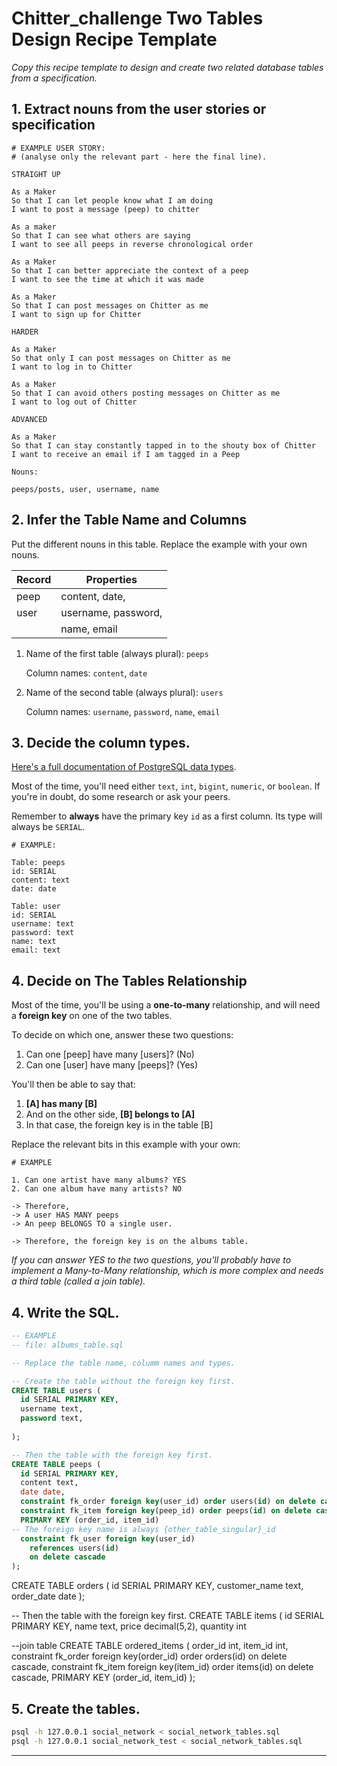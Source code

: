 # Chitter_challenge Two Tables Design Recipe Template

_Copy this recipe template to design and create two related database tables from a specification._

## 1. Extract nouns from the user stories or specification

```
# EXAMPLE USER STORY:
# (analyse only the relevant part - here the final line).

STRAIGHT UP

As a Maker
So that I can let people know what I am doing  
I want to post a message (peep) to chitter

As a maker
So that I can see what others are saying  
I want to see all peeps in reverse chronological order

As a Maker
So that I can better appreciate the context of a peep
I want to see the time at which it was made

As a Maker
So that I can post messages on Chitter as me
I want to sign up for Chitter

HARDER

As a Maker
So that only I can post messages on Chitter as me
I want to log in to Chitter

As a Maker
So that I can avoid others posting messages on Chitter as me
I want to log out of Chitter

ADVANCED

As a Maker
So that I can stay constantly tapped in to the shouty box of Chitter
I want to receive an email if I am tagged in a Peep
```

```
Nouns:

peeps/posts, user, username, name
```

## 2. Infer the Table Name and Columns

Put the different nouns in this table. Replace the example with your own nouns.

| Record                | Properties          |
| --------------------- | ------------------  |
| peep                  | content, date,      |
| user                  | username, password, |
|                       | name, email               |

1. Name of the first table (always plural): `peeps` 

    Column names: `content`, `date`

2. Name of the second table (always plural): `users` 

    Column names: `username`, `password`, `name`, `email`

## 3. Decide the column types.

[Here's a full documentation of PostgreSQL data types](https://www.postgresql.org/docs/current/datatype.html).

Most of the time, you'll need either `text`, `int`, `bigint`, `numeric`, or `boolean`. If you're in doubt, do some research or ask your peers.

Remember to **always** have the primary key `id` as a first column. Its type will always be `SERIAL`.

```
# EXAMPLE:

Table: peeps
id: SERIAL
content: text
date: date

Table: user
id: SERIAL
username: text
password: text
name: text
email: text
```

## 4. Decide on The Tables Relationship

Most of the time, you'll be using a **one-to-many** relationship, and will need a **foreign key** on one of the two tables.

To decide on which one, answer these two questions:

1. Can one [peep] have many [users]? (No)
2. Can one [user] have many [peeps]? (Yes)

You'll then be able to say that:

1. **[A] has many [B]**
2. And on the other side, **[B] belongs to [A]**
3. In that case, the foreign key is in the table [B]

Replace the relevant bits in this example with your own:

```
# EXAMPLE

1. Can one artist have many albums? YES
2. Can one album have many artists? NO

-> Therefore,
-> A user HAS MANY peeps
-> An peep BELONGS TO a single user.

-> Therefore, the foreign key is on the albums table.
```

*If you can answer YES to the two questions, you'll probably have to implement a Many-to-Many relationship, which is more complex and needs a third table (called a join table).*

## 4. Write the SQL.

```sql
-- EXAMPLE
-- file: albums_table.sql

-- Replace the table name, columm names and types.

-- Create the table without the foreign key first.
CREATE TABLE users (
  id SERIAL PRIMARY KEY,
  username text,
  password text,
  
);

-- Then the table with the foreign key first.
CREATE TABLE peeps (
  id SERIAL PRIMARY KEY,
  content text,
  date date,
  constraint fk_order foreign key(user_id) order users(id) on delete cascade,
  constraint fk_item foreign key(peep_id) order peeps(id) on delete cascade,
  PRIMARY KEY (order_id, item_id)
-- The foreign key name is always {other_table_singular}_id
  constraint fk_user foreign key(user_id)
    references users(id)
    on delete cascade
);

```

CREATE TABLE orders (
  id SERIAL PRIMARY KEY,
  customer_name text,
  order_date date
);

-- Then the table with the foreign key first.
CREATE TABLE items (
  id SERIAL PRIMARY KEY,
  name text,
  price decimal(5,2),
  quantity int

--join table
CREATE TABLE ordered_items (
  order_id int,
  item_id int,
  constraint fk_order foreign key(order_id) order orders(id) on delete cascade,
  constraint fk_item foreign key(item_id) order items(id) on delete cascade,
  PRIMARY KEY (order_id, item_id)
);

## 5. Create the tables.

```bash
psql -h 127.0.0.1 social_network < social_network_tables.sql
psql -h 127.0.0.1 social_network_test < social_network_tables.sql
```

<!-- BEGIN GENERATED SECTION DO NOT EDIT -->

---


<!-- END GENERATED SECTION DO NOT EDIT -->